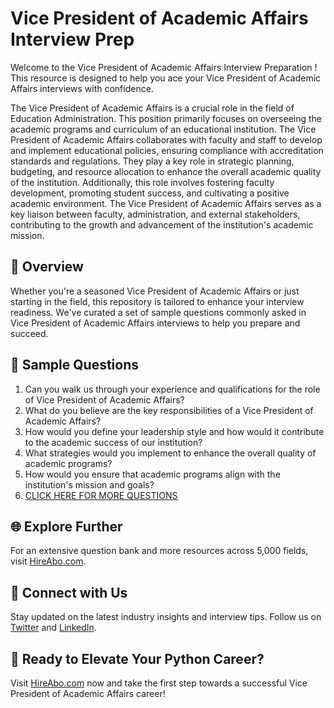 # Vice President of Academic Affairs Interview Prep

Welcome to the Vice President of Academic Affairs Interview Preparation ! This resource is designed to help you ace your Vice President of Academic Affairs interviews with confidence.

The Vice President of Academic Affairs is a crucial role in the field of Education Administration. This position primarily focuses on overseeing the academic programs and curriculum of an educational institution. The Vice President of Academic Affairs collaborates with faculty and staff to develop and implement educational policies, ensuring compliance with accreditation standards and regulations. They play a key role in strategic planning, budgeting, and resource allocation to enhance the overall academic quality of the institution. Additionally, this role involves fostering faculty development, promoting student success, and cultivating a positive academic environment. The Vice President of Academic Affairs serves as a key liaison between faculty, administration, and external stakeholders, contributing to the growth and advancement of the institution's academic mission.

## 🚀 Overview

Whether you're a seasoned Vice President of Academic Affairs or just starting in the field, this repository is tailored to enhance your interview readiness. We've curated a set of sample questions commonly asked in Vice President of Academic Affairs interviews to help you prepare and succeed.

## 📝 Sample Questions

1. Can you walk us through your experience and qualifications for the role of Vice President of Academic Affairs?
2. What do you believe are the key responsibilities of a Vice President of Academic Affairs?
3. How would you define your leadership style and how would it contribute to the academic success of our institution?
4. What strategies would you implement to enhance the overall quality of academic programs?
5. How would you ensure that academic programs align with the institution's mission and goals?
6. [CLICK HERE FOR MORE QUESTIONS](https://hireabo.com/job/4_1_24/Vice%20President%20of%20Academic%20Affairs)

## 🌐 Explore Further

For an extensive question bank and more resources across 5,000 fields, visit [HireAbo.com](https://www.hireabo.com).

## 📱 Connect with Us

Stay updated on the latest industry insights and interview tips. Follow us on [Twitter](https://twitter.com/hireabo) and [LinkedIn](https://www.linkedin.com/in/hire-abo-3609972a8/).

## 🚀 Ready to Elevate Your Python Career?

Visit [HireAbo.com](https://www.hireabo.com) now and take the first step towards a successful Vice President of Academic Affairs career!